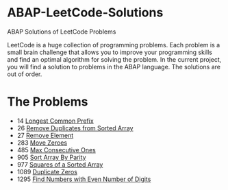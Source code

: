 # ABAP-LeetCode-Solutions
ABAP  Solutions of  LeetCode Problems

LeetCode is a huge collection of programming problems. Each problem is a small brain challenge that allows you to improve your programming skills and find an optimal algorithm for solving the problem. In the current project, you will find a solution to problems in the ABAP language.
The solutions are out of order.


# The Problems

- 14   [Longest Common Prefix](https://github.com/analiteg/ABAP-LeetCode-Solutions/blob/main/14.abap)
- 26 [Remove Duplicates from Sorted Array](https://github.com/analiteg/ABAP-LeetCode-Solutions/blob/main/26.abap)
- 27   [Remove Element](https://github.com/analiteg/ABAP-LeetCode-Solutions/blob/main/27.abap)
- 283  [Move Zeroes](https://github.com/analiteg/ABAP-LeetCode-Solutions/blob/main/283.abap)
- 485  [Max Consecutive Ones](https://github.com/analiteg/ABAP-LeetCode-Solutions/blob/main/485.abap)
- 905 [Sort Array By Parity](https://github.com/analiteg/ABAP-LeetCode-Solutions/blob/main/905.abap)
- 977  [Squares of a Sorted Array](https://github.com/analiteg/ABAP-LeetCode-Solutions/blob/main/977.abap)
- 1089 [Duplicate Zeros](https://github.com/analiteg/ABAP-LeetCode-Solutions/blob/main/1089.abap)
- 1295 [Find Numbers with Even Number of Digits](https://github.com/analiteg/ABAP-LeetCode-Solutions/blob/main/1295.abap)




